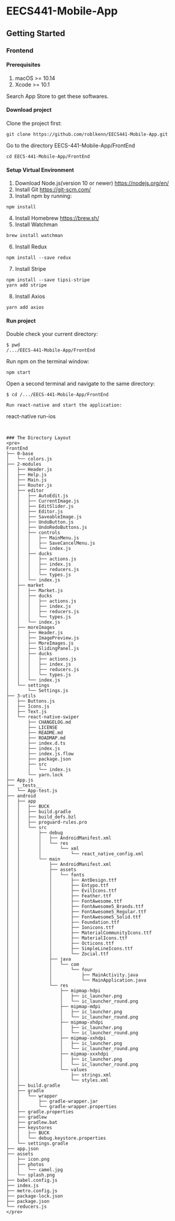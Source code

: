 # EECS441-Mobile-App

## Getting Started

### Frontend

#### Prerequisites

1. macOS >= 10.14
2. Xcode >= 10.1

Search App Store to get these softwares.

#### Download project

Clone the project first:

```
git clone https://github.com/roblkenn/EECS441-Mobile-App.git
```

Go to the directory EECS-441-Mobile-App/FrontEnd
```
cd EECS-441-Mobile-App/FrontEnd
```

#### Setup Virtual Environment

1. Download Node.js(version 10 or newer)
   https://nodejs.org/en/
2. Install Git
   https://git-scm.com/
3. Install npm by running:
```
npm install
```
4. Install Homebrew
   https://brew.sh/
5. Install Watchman
```
brew install watchman
```
6. Install Redux
```
npm install --save redux
```
7. Install Stripe
```
npm install --save tipsi-stripe
yarn add stripe
```
8. Install Axios
```
yarn add axios
```
#### Run project

Double check your current directory:
```
$ pwd
/.../EECS-441-Mobile-App/FrontEnd
```

Run npm on the terminal window:
```
npm start
```

Open a second terminal and navigate to the same directory:
```
$ cd /.../EECS-441-Mobile-App/FrontEnd

Run react-native and start the application:
```
react-native run-ios
```


### The Directory Layout  
<pre>
FrontEnd
├── 0-base
│   └── colors.js
├── 2-modules
│   ├── Header.js
│   ├── Help.js
│   ├── Main.js
│   ├── Router.js
│   ├── editor
│   │   ├── AutoEdit.js
│   │   ├── CurrentImage.js
│   │   ├── EditSlider.js
│   │   ├── Editor.js
│   │   ├── SaveableImage.js
│   │   ├── UndoButton.js
│   │   ├── UndoRedoButtons.js
│   │   ├── controls
│   │   │   ├── MainMenu.js
│   │   │   ├── SaveCancelMenu.js
│   │   │   └── index.js
│   │   ├── ducks
│   │   │   ├── actions.js
│   │   │   ├── index.js
│   │   │   ├── reducers.js
│   │   │   └── types.js
│   │   └── index.js
│   ├── market
│   │   ├── Market.js
│   │   ├── ducks
│   │   │   ├── actions.js
│   │   │   ├── index.js
│   │   │   ├── reducers.js
│   │   │   └── types.js
│   │   └── index.js
│   ├── moreImages
│   │   ├── Header.js
│   │   ├── ImagePreview.js
│   │   ├── MoreImages.js
│   │   ├── SlidingPanel.js
│   │   ├── ducks
│   │   │   ├── actions.js
│   │   │   ├── index.js
│   │   │   ├── reducers.js
│   │   │   └── types.js
│   │   └── index.js
│   └── settings
│       └── Settings.js
├── 3-utils
│   ├── Buttons.js
│   ├── Icons.js
│   ├── Text.js
│   └── react-native-swiper
│       ├── CHANGELOG.md
│       ├── LICENSE
│       ├── README.md
│       ├── ROADMAP.md
│       ├── index.d.ts
│       ├── index.js
│       ├── index.js.flow
│       ├── package.json
│       ├── src
│       │   └── index.js
│       └── yarn.lock
├── App.js
├── __tests__
│   └── App-test.js
├── android
│   ├── app
│   │   ├── BUCK
│   │   ├── build.gradle
│   │   ├── build_defs.bzl
│   │   ├── proguard-rules.pro
│   │   └── src
│   │       ├── debug
│   │       │   ├── AndroidManifest.xml
│   │       │   └── res
│   │       │       └── xml
│   │       │           └── react_native_config.xml
│   │       └── main
│   │           ├── AndroidManifest.xml
│   │           ├── assets
│   │           │   └── fonts
│   │           │       ├── AntDesign.ttf
│   │           │       ├── Entypo.ttf
│   │           │       ├── EvilIcons.ttf
│   │           │       ├── Feather.ttf
│   │           │       ├── FontAwesome.ttf
│   │           │       ├── FontAwesome5_Brands.ttf
│   │           │       ├── FontAwesome5_Regular.ttf
│   │           │       ├── FontAwesome5_Solid.ttf
│   │           │       ├── Foundation.ttf
│   │           │       ├── Ionicons.ttf
│   │           │       ├── MaterialCommunityIcons.ttf
│   │           │       ├── MaterialIcons.ttf
│   │           │       ├── Octicons.ttf
│   │           │       ├── SimpleLineIcons.ttf
│   │           │       └── Zocial.ttf
│   │           ├── java
│   │           │   └── com
│   │           │       └── four
│   │           │           ├── MainActivity.java
│   │           │           └── MainApplication.java
│   │           └── res
│   │               ├── mipmap-hdpi
│   │               │   ├── ic_launcher.png
│   │               │   └── ic_launcher_round.png
│   │               ├── mipmap-mdpi
│   │               │   ├── ic_launcher.png
│   │               │   └── ic_launcher_round.png
│   │               ├── mipmap-xhdpi
│   │               │   ├── ic_launcher.png
│   │               │   └── ic_launcher_round.png
│   │               ├── mipmap-xxhdpi
│   │               │   ├── ic_launcher.png
│   │               │   └── ic_launcher_round.png
│   │               ├── mipmap-xxxhdpi
│   │               │   ├── ic_launcher.png
│   │               │   └── ic_launcher_round.png
│   │               └── values
│   │                   ├── strings.xml
│   │                   └── styles.xml
│   ├── build.gradle
│   ├── gradle
│   │   └── wrapper
│   │       ├── gradle-wrapper.jar
│   │       └── gradle-wrapper.properties
│   ├── gradle.properties
│   ├── gradlew
│   ├── gradlew.bat
│   ├── keystores
│   │   ├── BUCK
│   │   └── debug.keystore.properties
│   └── settings.gradle
├── app.json
├── assets
│   ├── icon.png
│   ├── photos
│   │   └── camel.jpg
│   └── splash.png
├── babel.config.js
├── index.js
├── metro.config.js
├── package-lock.json
├── package.json
└── reducers.js
</pre>
